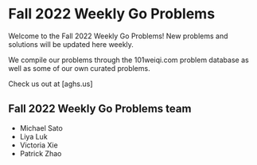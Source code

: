 # Fall 2022 Weekly Go Problems

Welcome to the Fall 2022 Weekly Go Problems! New problems and solutions will be updated here weekly.

We compile our problems through the 101weiqi.com problem database as well as some of our own curated problems.

Check us out at [aghs.us]
## Fall 2022 Weekly Go Problems team
- Michael Sato
- Liya Luk
- Victoria Xie
- Patrick Zhao
